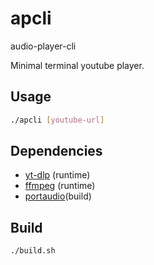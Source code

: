 # apcli

audio-player-cli

Minimal terminal youtube player.

## Usage

```bash
./apcli [youtube-url]
```


## Dependencies

- [yt-dlp](https://github.com/yt-dlp/yt-dlp) (runtime)
- [ffmpeg](https://ffmpeg.org/) (runtime)
- [portaudio](https://github.com/PortAudio/portaudio)(build)

## Build

```bash
./build.sh
```
